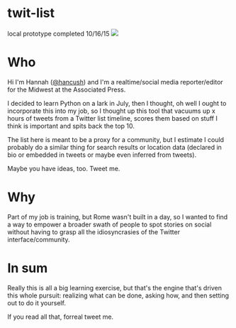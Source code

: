 # twit-list

local prototype completed 10/16/15
<img src="http://imgur.com/khD4yzM.gif">

<h1>Who</h1>
Hi I'm Hannah (<a href="http://twitter.com/hancush">@hancush</a>) and I'm a realtime/social media reporter/editor for the Midwest at the Associated Press.

I decided to learn Python on a lark in July, then I thought, oh well I ought to incorporate this into my job, so I thought up this tool that vacuums up x hours of tweets from a Twitter list timeline, scores them based on stuff I think is important and spits back the top 10.

The list here is meant to be a proxy for a community, but I estimate I could probably do a similar thing for search results or location data (declared in bio or embedded in tweets or maybe even inferred from tweets).

Maybe you have ideas, too. Tweet me.

<h1>Why</h1>
Part of my job is training, but Rome wasn't built in a day, so I wanted to find a way to empower a broader swath of people to spot stories on social without having to grasp all the idiosyncrasies of the Twitter interface/community.

<h1>In sum</h1>
Really this is all a big learning exercise, but that's the engine that's driven this whole pursuit: realizing what can be done, asking how, and then setting out to do it yourself.

If you read all that, forreal tweet me.
